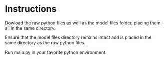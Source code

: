 # Instructions
Dowload the raw python files as well as the model files folder, placing them all in the same directory. 

Ensure that the model files directory remains intact and is placed in the same directory as the raw python files.

Run main.py in your favorite python environment.
